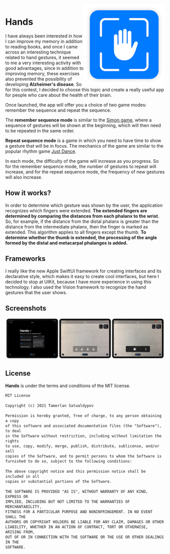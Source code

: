<img align="right" src="https://github.com/onl1ner/onl1ner/blob/master/Resources/Hands/icon.png" width="256"/>

# Hands

I have always been interested in how I can improve my memory in addition to reading books, and once I came across an interesting technique related to hand gestures, it seemed to me a very interesting activity with good advantages, since in addition to improving memory, these exercises also prevented the possibility of developing **Alzheimer's disease**. So for this contest, I decided to choose this topic and create a really useful app for people who care about the health of their brain.

Once launched, the app will offer you a choice of two game modes: remember the sequence and repeat the sequence.

The **remember sequence mode** is similar to the [Simon game](https://en.wikipedia.org/wiki/Simon_(game)), where a sequence of gestures will be shown at the beginning, which will then need to be repeated in the same order.

**Repeat sequence mode** is a game in which you need to have time to show a gesture that will be in focus. The mechanics of the game are similar to the popular rhythm game [Just Dance](https://en.wikipedia.org/wiki/Just_Dance_(video_game_series)).

In each mode, the difficulty of the game will increase as you progress. So for the remember sequence mode, the number of gestures to repeat will increase, and for the repeat sequence mode, the frequency of new gestures will also increase.

## How it works?

In order to determine which gesture was shown by the user, the application recognizes which fingers were extended. **The extended fingers are determined by comparing the distances from each phalanx to the wrist.** So, for example, if the distance from the distal phalanx is greater than the distance from the intermediate phalanx, then the finger is marked as extended. This algorithm applies to all fingers except the thumb. **To determine whether the thumb is extended, the processing of the angle formed by the distal and metacarpal phalanges is added.**

## Frameworks

I really like the new Apple SwiftUI framework for creating interfaces and its declarative style, which makes it easy to create cool interfaces, but here I decided to stop at UIKit, because I have more experience in using this technology. I also used the Vision framework to recognize the hand gestures that the user shows.

## Screenshots
![](https://github.com/onl1ner/onl1ner/blob/master/Resources/Hands/Screenshots.png?raw=true)

## License
**Hands** is under the terms and conditions of the MIT license.

```
MIT License

Copyright (c) 2021 Tamerlan Satualdypov

Permission is hereby granted, free of charge, to any person obtaining a copy
of this software and associated documentation files (the "Software"), to deal
in the Software without restriction, including without limitation the rights
to use, copy, modify, merge, publish, distribute, sublicense, and/or sell
copies of the Software, and to permit persons to whom the Software is
furnished to do so, subject to the following conditions:

The above copyright notice and this permission notice shall be included in all
copies or substantial portions of the Software.

THE SOFTWARE IS PROVIDED "AS IS", WITHOUT WARRANTY OF ANY KIND, EXPRESS OR
IMPLIED, INCLUDING BUT NOT LIMITED TO THE WARRANTIES OF MERCHANTABILITY,
FITNESS FOR A PARTICULAR PURPOSE AND NONINFRINGEMENT. IN NO EVENT SHALL THE
AUTHORS OR COPYRIGHT HOLDERS BE LIABLE FOR ANY CLAIM, DAMAGES OR OTHER
LIABILITY, WHETHER IN AN ACTION OF CONTRACT, TORT OR OTHERWISE, ARISING FROM,
OUT OF OR IN CONNECTION WITH THE SOFTWARE OR THE USE OR OTHER DEALINGS IN THE
SOFTWARE.
```

